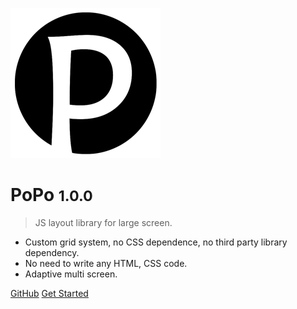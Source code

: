 ![logo](_media/popo.png)

# PoPo <small>1.0.0</small>

> JS layout library for large screen.

- Custom grid system, no CSS dependence, no third party library dependency.
- No need to write any HTML, CSS code.
- Adaptive multi screen.

[GitHub](https://github.com/shunok/popo/)
[Get Started](/en/#quickstart)